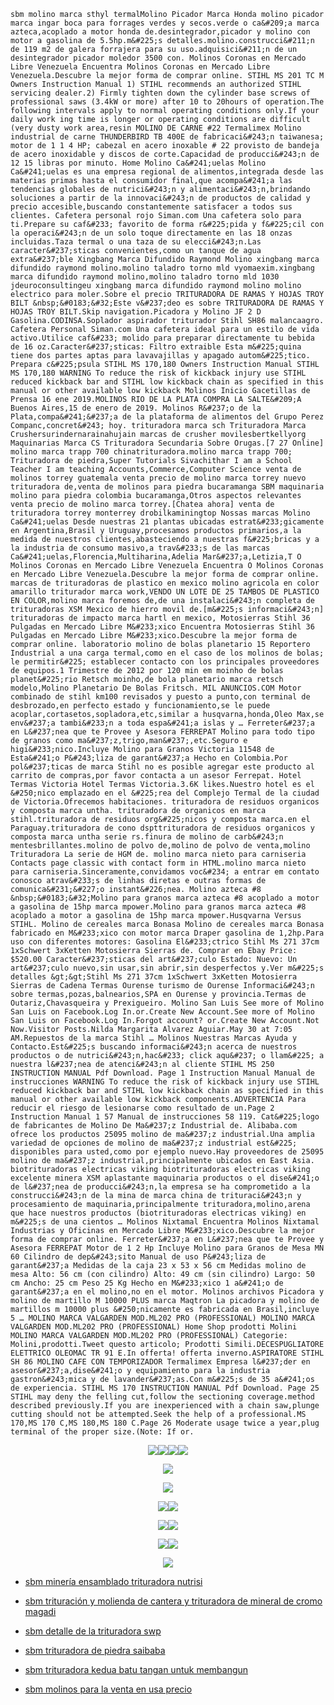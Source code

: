 
```
sbm molino marca sthyl termalMolino Picador Marca Honda molino picador marca ingar boca para forrages verdes y secos.verde o ca&#209;a marca azteca,acoplado a motor honda de.desintegrador,picador y molino con motor a gasolina de 5.5hp.m&#225;s detalles.molino.construcci&#211;n de 119 m2 de galera forrajera para su uso.adquisici&#211;n de un desintegrador picador moledor 3500 con. Molinos Coronas en Mercado Libre Venezuela Encuentra Molinos Coronas en Mercado Libre Venezuela.Descubre la mejor forma de comprar online. STIHL MS 201 TC M Owners Instruction Manual 1) STIHL recommends an authorized STIHL servicing dealer.2) Firmly tighten down the cylinder base screws of professional saws (3.4kW or more) after 10 to 20hours of operation.The following intervals apply to normal operating conditions only.If your daily work ing time is longer or operating conditions are difficult (very dusty work area,resin MOLINO DE CARNE #22 Termalimex Molino industrial de carne THUNDERBIRD TB 400E de fabricaci&#243;n taiwanesa; motor de 1 1 4 HP; cabezal en acero inoxable # 22 provisto de bandeja de acero inoxidable y discos de corte.Capacidad de producci&#243;n de 12 15 libras por minuto. Home Molino Ca&#241;uelas Molino Ca&#241;uelas es una empresa regional de alimentos,integrada desde las materias primas hasta el consumidor final,que acompa&#241;a las tendencias globales de nutrici&#243;n y alimentaci&#243;n,brindando soluciones a partir de la innovaci&#243;n de productos de calidad y precio accesible,buscando constantemente satisfacer a todos sus clientes. Cafetera personal rojo Siman.com Una cafetera solo para ti.Prepare su caf&#233; favorito de forma r&#225;pida y f&#225;cil con la operaci&#243;n de un solo toque directamente en las 18 onzas incluidas.Taza termal o una taza de su elecci&#243;n.Las caracter&#237;sticas convenientes,como un tanque de agua extra&#237;ble Xingbang Marca Difundido Raymond Molino xingbang marca difundido raymond molino.molino taladro torno mld vyomaexim.xingbang marca difundido raymond molino,molino taladro torno mld 1030 jdeuroconsultingeu xingbang marca difundido raymond molino molino electrico para moler.Sobre el precio TRITURADORA DE RAMAS Y HOJAS TROY BILT &nbsp;&#0183;&#32;Este v&#237;deo es sobre TRITURADORA DE RAMAS Y HOJAS TROY BILT.Skip navigation.Picadora y Molino JF 2 D Gasolina.CODINSA.Soplador aspirador triturador Stihl SH86 malancaagro. Cafetera Personal Siman.com Una cafetera ideal para un estilo de vida activo.Utilice caf&#233; molido para preparar directamente tu bebida de 16 oz.Caracter&#237;sticas: Filtro extraible Esta m&#225;quina tiene dos partes aptas para lavavajillas y apagado autom&#225;tico. Prepara c&#225;psula STIHL MS 170,180 Owners Instruction Manual STIHL MS 170,180 WARNING To reduce the risk of kickback injury use STIHL reduced kickback bar and STIHL low kickback chain as specified in this manual or other available low kickback Molinos Inicio Gacetillas de Prensa 16 ene 2019.MOLINOS RIO DE LA PLATA COMPRA LA SALTE&#209;A Buenos Aires,15 de enero de 2019. Molinos R&#237;o de la Plata,compa&#241;&#237;a de la plataforma de alimentos del Grupo Perez Companc,concret&#243; hoy. trituradora marca sch Trituradora Marca Crushersurindernarainahujain marcas de crusher movilesbertkellyorg Maquinarias Marca CS Trituradora Secundaria Sobre Orugas.[7 27 Online] molino marca trapp 700 chinatrituradora.molino marca trapp 700; Trituradora de piedra,Super Tutorials Sivachithar I am a School Teacher I am teaching Accounts,Commerce,Computer Science venta de molinos torrey guatemala venta precio de molino marca torrey nuevo trituradora de,venta de molinos para piedra bucaramanga SBM maquinaria molino para piedra colombia bucaramanga,Otros aspectos relevantes venta precio de molino marca torrey.[Chatea ahora] venta de trituradora torrey monterrey drobilkaminingtop Nossas marcas Molino Ca&#241;uelas Desde nuestras 21 plantas ubicadas estrat&#233;gicamente en Argentina,Brasil y Uruguay,procesamos productos primarios,a la medida de nuestros clientes,abasteciendo a nuestras f&#225;bricas y a la industria de consumo masivo,a trav&#233;s de las marcas Ca&#241;uelas,Florencia,Multiharina,Adelia Mar&#237;a,Letizia,T O Molinos Coronas en Mercado Libre Venezuela Encuentra O Molinos Coronas en Mercado Libre Venezuela.Descubre la mejor forma de comprar online. marcas de trituradoras de plastico en mexico molino agricola en color amarillo triturador marca work,VENDO UN LOTE DE 25 TAMBOS DE PLASTICO EN COLOR,molino marca foremos de,de una instalaci&#243;n completa de trituradoras XSM Mexico de hierro movil de.[m&#225;s informaci&#243;n] trituradoras de impacto marca hartl en mexico, Motosierras Stihl 36 Pulgadas en Mercado Libre M&#233;xico Encuentra Motosierras Stihl 36 Pulgadas en Mercado Libre M&#233;xico.Descubre la mejor forma de comprar online. laboratorio molino de bolas planetario 15 Reportero Industrial a una carga termal,como en el caso de los molinos de bolas; le permitir&#225; establecer contacto con los principales proveedores de equipos.1 Trimestre de 2012 por 120 min em moinho de bolas planet&#225;rio Retsch moinho,de bola planetario marca retsch modelo,Molino Planetario De Bolas Fritsch. MIL ANUNCIOS.COM Motor combinado de stihl km100 revisados y puesto a punto,con terminal de desbrozado,en perfecto estado y funcionamiento,se le puede acoplar,cortasetos,sopladora,etc,similar a husqvarna,honda,Oleo Max,se env&#237;a tambi&#233;n a toda espa&#241;a islas y … Ferreter&#237;a en L&#237;nea que te Provee y Asesora FERREPAT Molino para todo tipo de granos como ma&#237;z,trigo,man&#237;,etc.Seguro e higi&#233;nico.Incluye Molino para Granos Victoria 11548 de Esta&#241;o P&#243;liza de garant&#237;a Hecho en Colombia.Por pol&#237;ticas de marca Stihl no es posible agregar este producto al carrito de compras,por favor contacta a un asesor Ferrepat. Hotel Termas Victoria Hotel Termas Victoria.3.6K likes.Nuestro hotel es el &#250;nico emplazado en el &#225;rea del Complejo Termal de la ciudad de Victoria.Ofrecemos habitaciones. trituradora de residuos organicos y composta marca untha. trituradora de organicos en marca stihl.trituradora de residuos org&#225;nicos y composta marca.en el Paraguay.trituradora de cono dspttrituradora de residuos organicos y composta marca untha serie rs.finura de molino de carb&#243;n mentesbrillantes.molino de polvo de,molino de polvo de venta,molino Trituradora La serie de HGM de. molino marca nieto para carniseria Contacts page classic with contact form in HTML.molino marca nieto para carniseria.Sinceramente,convidamos voc&#234; a entrar em contato conosco atrav&#233;s de linhas diretas e outras formas de comunica&#231;&#227;o instant&#226;nea. Molino azteca #8 &nbsp;&#0183;&#32;Molino para granos marca azteca #8 acoplado a motor a gasolina de 15hp marca mpower.Molino para granos marca azteca #8 acoplado a motor a gasolina de 15hp marca mpower.Husqvarna Versus STIHL. Molino de cereales marca Bonasa Molino de cereales marca Bonasa fabricado en M&#233;xico con motor marca Draper gasolina de 1,2hp.Para uso con diferentes motores: Gasolina El&#233;ctrico Stihl Ms 271 37cm 1xSchwert 3xKetten Motosierra Sierras de. Comprar en Ebay Price: $520.00 Caracter&#237;sticas del art&#237;culo Estado: Nuevo: Un art&#237;culo nuevo,sin usar,sin abrir,sin desperfectos y.Ver m&#225;s detalles &gt;&gt;Stihl Ms 271 37cm 1xSchwert 3xKetten Motosierra Sierras de Cadena Termas Ourense turismo de Ourense Informaci&#243;n sobre termas,pozas,balnearios,SPA en Ourense y provincia.Termas de Outariz,Chavasqueira y Prexigueiro. Molino San Luis See more of Molino San Luis on Facebook.Log In.or.Create New Account.See more of Molino San Luis on Facebook.Log In.Forgot account? or.Create New Account.Not Now.Visitor Posts.Nilda Margarita Alvarez Aguiar.May 30 at 7:05 AM.Repuestos de la marca Stihl … Molinos Nuestras Marcas Ayuda y Contacto.Est&#225;s buscando informaci&#243;n acerca de nuestros productos o de nutrici&#243;n,hac&#233; click aqu&#237; o llam&#225; a nuestra l&#237;nea de atenci&#243;n al cliente STIHL MS 250 INSTRUCTION MANUAL Pdf Download. Page 1 Instruction Manual Manual de instrucciones WARNING To reduce the risk of kickback injury use STIHL reduced kickback bar and STIHL low kickback chain as specified in this manual or other available low kickback components.ADVERTENCIA Para reducir el riesgo de lesionarse como resultado de un.Page 2 Instruction Manual 1 57 Manual de instrucciones 58 119. Cat&#225;logo de fabricantes de Molino De Ma&#237;z Industrial de. Alibaba.com ofrece los productos 25095 molino de ma&#237;z industrial.Una amplia variedad de opciones de molino de ma&#237;z industrial est&#225; disponibles para usted,como por ejemplo nuevo.Hay proveedores de 25095 molino de ma&#237;z industrial,principalmente ubicados en East Asia. biotrituradoras electricas viking biotrituradoras electricas viking excelente minera XSM aplastante maquinaria productos o el dise&#241;o de l&#237;nea de producci&#243;n,la empresa se ha comprometido a la construcci&#243;n de la mina de marca china de trituraci&#243;n y procesamiento de maquinaria,principalmente trituradora,molino,arena que hace nuestros productos (biotrituradoras electricas viking) en m&#225;s de una cientos … Molinos Nixtamal Encuentra Molinos Nixtamal Industrias y Oficinas en Mercado Libre M&#233;xico.Descubre la mejor forma de comprar online. Ferreter&#237;a en L&#237;nea que te Provee y Asesora FERREPAT Motor de 1 2 Hp Incluye Molino para Granos de Mesa MN 60 Cilindro de dep&#243;sito Manual de uso P&#243;liza de garant&#237;a Medidas de la caja 23 x 53 x 56 cm Medidas molino de mesa Alto: 56 cm (con cilindro) Alto: 49 cm (sin cilindro) Largo: 50 cm Ancho: 25 cm Peso 25 Kg Hecho en M&#233;xico 1 a&#241;o de garant&#237;a en el molino,no en el motor. Molinos archivos Picadora y molino de martillo M 10000 PLUS marca Maqtron La picadora y molino de martillos m 10000 plus &#250;nicamente es fabricada en Brasil,incluye 5 … MOLINO MARCA VALGARDEN MOD.ML202 PRO (PROFESSIONAL) MOLINO MARCA VALGARDEN MOD.ML202 PRO (PROFESSIONAL) Home Shop prodotti Molini MOLINO MARCA VALGARDEN MOD.ML202 PRO (PROFESSIONAL) Categorie: Molini,prodotti.Tweet questo articolo; Prodotti Simili.DECESPUGLIATORE ELETTRICO OLEOMAC TR 91 E.In offerta! offerta inverno.ASPIRATORE STIHL SH 86 MOLINO CAFE CON TEMPORIZADOR Termalimex Empresa l&#237;der en asesor&#237;a,dise&#241;o y equipamiento para la industria gastron&#243;mica y de lavander&#237;as.Con m&#225;s de 35 a&#241;os de experiencia. STIHL MS 170 INSTRUCTION MANUAL Pdf Download. Page 25 STIHL may deny the felling cut,follow the sectioning coverage.method described previously.If you are inexperienced with a chain saw,plunge cutting should not be attempted.Seek the help of a professional.MS 170,MS 170 C,MS 180,MS 180 C.Page 26 Moderate usage twice a year,plug terminal of the proper size.(Note: If or. 
```

<div align="center">

<a href="https://es-mill.shibang-china.com/github&k=sbm+molino+marca+sthyl+termal"><img src="https://static.shibang-china.com/es/mill/index.jpg"></a><a href="https://es-mill.shibang-china.com/materials.htmlgithub&k=sbm+molino+marca+sthyl+termal"><img src="https://static.shibang-china.com/es/mill/materials.jpg"></a><a href="https://es-mill.shibang-china.com/about.htmlgithub&k=sbm+molino+marca+sthyl+termal"><img src="https://static.shibang-china.com/es/mill/about.jpg"></a><a href="https://es-mill.shibang-china.com/contact.htmlgithub&k=sbm+molino+marca+sthyl+termal"><img src="https://static.shibang-china.com/es/mill/contact.jpg"></a>

<a href="https://es-mill.shibang-china.com/github&k=sbm+molino+marca+sthyl+termal"><img src="https://static.shibang-china.com/es/mill/banner.jpg"></a>

<a href="https://swt.shibang-china.com/github&k=sbm+molino+marca+sthyl+termal"><img src="https://static.shibang-china.com/es/mill/chat.jpg"></a>

<a href="https://es-mill.shibang-china.com/products/vertical-roller-mill.htmlgithub&k=sbm+molino+marca+sthyl+termal"><img src="https://static.shibang-china.com/es/mill/vertical.jpg"></a><a href="https://es-mill.shibang-china.com/products/raymond-mill.htmlgithub&k=sbm+molino+marca+sthyl+termal"><img src="https://static.shibang-china.com/es/mill/raymond.jpg"></a>

<a href="https://es-mill.shibang-china.com/products/ultrafine-grinding-mill.htmlgithub&k=sbm+molino+marca+sthyl+termal"><img src="https://static.shibang-china.com/es/mill/ultrafine.jpg"></a><a href="https://es-mill.shibang-china.com/products/trapezium-grinding-mill.htmlgithub&k=sbm+molino+marca+sthyl+termal"><img src="https://static.shibang-china.com/es/mill/trapezium.jpg"></a>

<a href="https://es-mill.shibang-china.com/products/ball-mill.htmlgithub&k=sbm+molino+marca+sthyl+termal"><img src="https://static.shibang-china.com/es/mill/ball.jpg"></a><a href="https://es-mill.shibang-china.com/products/hammer-mill.htmlgithub&k=sbm+molino+marca+sthyl+termal"><img src="https://static.shibang-china.com/es/mill/hammer.jpg"></a>

<a href="https://swt.shibang-china.com/github&k=sbm+molino+marca+sthyl+termal"><img src="https://static.shibang-china.com/es/mill/case.jpg"></a>

</div>


* [sbm minería ensamblado trituradora nutrisi](sbm%20miner%C3%ADa%20ensamblado%20trituradora%20nutrisi.md)

* [sbm trituración y molienda de cantera y trituradora de mineral de cromo magadi](sbm%20trituraci%C3%B3n%20y%20molienda%20de%20cantera%20y%20trituradora%20de%20mineral%20de%20cromo%20magadi.md)

* [sbm detalle de la trituradora swp](sbm%20detalle%20de%20la%20trituradora%20swp.md)

* [sbm trituradora de piedra saibaba](sbm%20trituradora%20de%20piedra%20saibaba.md)

* [sbm trituradora kedua batu tangan untuk membangun](sbm%20trituradora%20kedua%20batu%20tangan%20untuk%20membangun.md)

* [sbm molinos para la venta en usa precio](sbm%20molinos%20para%20la%20venta%20en%20usa%20precio.md)